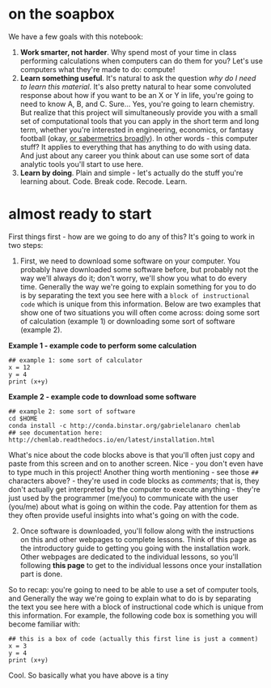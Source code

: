 # on the soapbox
We have a few goals with this notebook:  
1) **Work smarter, not harder**. Why spend most of your time in class performing calculations when computers can do them for you? Let's use computers what they're made to do: compute!
2) **Learn something useful**. It's natural to ask the question *why do I need to learn this material*. It's also pretty natural to hear some convoluted response about how if you want to be an X or Y in life, you're going to need to know A, B, and C. Sure... Yes, you're going to learn chemistry. But realize that this project will simultaneously provide you with a small set of computational tools that you can apply in the short term and long term, whether you're interested in engineering, economics, or fantasy football (okay, [or sabermetrics broadly](https://shenjeffreydatascience.tumblr.com/post/101741302014/data-science-sabermetrics)). In other words - this computer stuff? It applies to everything that has anything to do with using data. And just about any career you think about can use some sort of data analytic tools you'll start to use here.  
3) **Learn by doing**. Plain and simple - let's actually do the stuff you're learning about. Code. Break code. Recode. Learn.

# almost ready to start
First things first - how are we going to do any of this? It's going to work in two steps:  
1) First, we need to download some software on your computer. You probably have downloaded some software before, but probably not the way we'll always do it; don't worry, we'll show you what to do every time. Generally the way we're going to explain something for you to do is by separating the text you see here with a `block of instructional code` which is unique from this information. Below are two examples that show one of two situations you will often come across: doing some sort of calculation (example 1) or downloading some sort of software (example 2).  

**Example 1 - example code to perform some calculation**
```
## example 1: some sort of calculator
x = 12
y = 4
print (x+y)
```
**Example 2 - example code to download some software**
```
## example 2: some sort of software
cd $HOME
conda install -c http://conda.binstar.org/gabrielelanaro chemlab
## see documentation here: http://chemlab.readthedocs.io/en/latest/installation.html
```
What's nice about the code blocks above is that you'll often just copy and paste from this screen and on to another screen. Nice - you don't even have to type much in this project! Another thing worth mentioning - see those `##` characters above? - they're used in code blocks as *comments*; that is, they don't actually get interpreted by the computer to execute anything - they're just used by the programmer (me/you) to communicate with the user (you/me) about what is going on within the code. Pay attention for them as they often provide useful insights into what's going on with the code.


2) Once software is downloaded, you'll follow along with the instructions on this and other webpages to complete lessons. Think of this page as the introductory guide to getting you going with the installation work. Other webpages are dedicated to the individual lessons, so you'll following **this page** to get to the individual lessons once your installation part is done.  

So to recap: you're going to need to be able to use a set of computer tools, and 
Generally the way we're going to explain what to do is by separating the text you see here with a block of instructional code which is unique from this information. For example, the following code box is something you will become familiar with:  
```
## this is a box of code (actually this first line is just a comment)
x = 3
y = 4
print (x+y)
```

Cool. So basically what you have above is a tiny 
